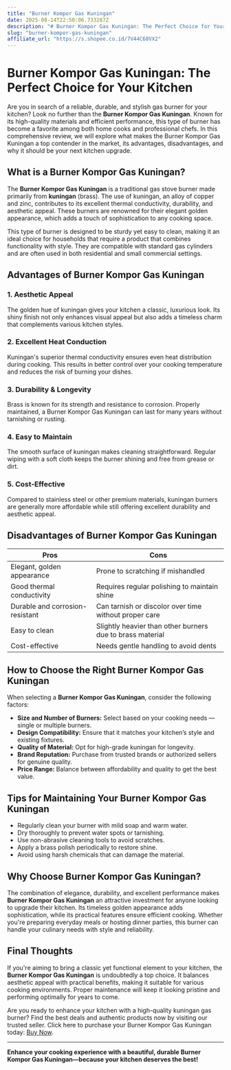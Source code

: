 ```yaml
---
title: "Burner Kompor Gas Kuningan"
date: 2025-08-14T22:50:06.733287Z
description: "# Burner Kompor Gas Kuningan: The Perfect Choice for Your Kitchen..."
slug: "burner-kompor-gas-kuningan"
affiliate_url: "https://s.shopee.co.id/7V44C68VX2"
---
```

# Burner Kompor Gas Kuningan: The Perfect Choice for Your Kitchen

Are you in search of a reliable, durable, and stylish gas burner for your kitchen? Look no further than the **Burner Kompor Gas Kuningan**. Known for its high-quality materials and efficient performance, this type of burner has become a favorite among both home cooks and professional chefs. In this comprehensive review, we will explore what makes the Burner Kompor Gas Kuningan a top contender in the market, its advantages, disadvantages, and why it should be your next kitchen upgrade.

## What is a Burner Kompor Gas Kuningan?

The **Burner Kompor Gas Kuningan** is a traditional gas stove burner made primarily from **kuningan** (brass). The use of kuningan, an alloy of copper and zinc, contributes to its excellent thermal conductivity, durability, and aesthetic appeal. These burners are renowned for their elegant golden appearance, which adds a touch of sophistication to any cooking space.

This type of burner is designed to be sturdy yet easy to clean, making it an ideal choice for households that require a product that combines functionality with style. They are compatible with standard gas cylinders and are often used in both residential and small commercial settings.

## Advantages of Burner Kompor Gas Kuningan

### 1. Aesthetic Appeal
The golden hue of kuningan gives your kitchen a classic, luxurious look. Its shiny finish not only enhances visual appeal but also adds a timeless charm that complements various kitchen styles.

### 2. Excellent Heat Conduction
Kuningan's superior thermal conductivity ensures even heat distribution during cooking. This results in better control over your cooking temperature and reduces the risk of burning your dishes.

### 3. Durability & Longevity
Brass is known for its strength and resistance to corrosion. Properly maintained, a Burner Kompor Gas Kuningan can last for many years without tarnishing or rusting.

### 4. Easy to Maintain
The smooth surface of kuningan makes cleaning straightforward. Regular wiping with a soft cloth keeps the burner shining and free from grease or dirt.

### 5. Cost-Effective
Compared to stainless steel or other premium materials, kuningan burners are generally more affordable while still offering excellent durability and aesthetic appeal.

## Disadvantages of Burner Kompor Gas Kuningan

| Pros | Cons |
|-------|---------|
| Elegant, golden appearance | Prone to scratching if mishandled |
| Good thermal conductivity | Requires regular polishing to maintain shine |
| Durable and corrosion-resistant | Can tarnish or discolor over time without proper care |
| Easy to clean | Slightly heavier than other burners due to brass material |
| Cost-effective | Needs gentle handling to avoid dents |

## How to Choose the Right Burner Kompor Gas Kuningan

When selecting a **Burner Kompor Gas Kuningan**, consider the following factors:

- **Size and Number of Burners:** Select based on your cooking needs — single or multiple burners.
- **Design Compatibility:** Ensure that it matches your kitchen’s style and existing fixtures.
- **Quality of Material:** Opt for high-grade kuningan for longevity.
- **Brand Reputation:** Purchase from trusted brands or authorized sellers for genuine quality.
- **Price Range:** Balance between affordability and quality to get the best value.

## Tips for Maintaining Your Burner Kompor Gas Kuningan

- Regularly clean your burner with mild soap and warm water.
- Dry thoroughly to prevent water spots or tarnishing.
- Use non-abrasive cleaning tools to avoid scratches.
- Apply a brass polish periodically to restore shine.
- Avoid using harsh chemicals that can damage the material.

## Why Choose Burner Kompor Gas Kuningan?

The combination of elegance, durability, and excellent performance makes **Burner Kompor Gas Kuningan** an attractive investment for anyone looking to upgrade their kitchen. Its timeless golden appearance adds sophistication, while its practical features ensure efficient cooking. Whether you're preparing everyday meals or hosting dinner parties, this burner can handle your culinary needs with style and reliability.

## Final Thoughts

If you're aiming to bring a classic yet functional element to your kitchen, the **Burner Kompor Gas Kuningan** is undoubtedly a top choice. It balances aesthetic appeal with practical benefits, making it suitable for various cooking environments. Proper maintenance will keep it looking pristine and performing optimally for years to come.

Are you ready to enhance your kitchen with a high-quality kuningan gas burner? Find the best deals and authentic products now by visiting our trusted seller. Click here to purchase your Burner Kompor Gas Kuningan today: [Buy Now](https://s.shopee.co.id/7V44C68VX2).

---

**Enhance your cooking experience with a beautiful, durable Burner Kompor Gas Kuningan—because your kitchen deserves the best!**